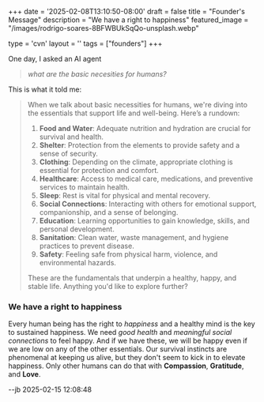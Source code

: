 +++
date = '2025-02-08T13:10:50-08:00'
draft = false
title = "Founder's Message"
description = "We have a right to happiness"
featured_image = "/images/rodrigo-soares-8BFWBUkSqQo-unsplash.webp"

type = 'cvn'
layout = ''
tags = ["founders"]
+++

One day, I asked an AI agent
> *what are the basic necesities for humans?*

This is what it told me:<!--more-->

> When we talk about basic necessities for humans, we're diving into the essentials that support life and well-being. Here’s a rundown:
> 
> 1. **Food and Water**: Adequate nutrition and hydration are crucial for survival and health. 
> 2. **Shelter**: Protection from the elements to provide safety and a sense of security.
> 3. **Clothing**: Depending on the climate, appropriate clothing is essential for protection and comfort.
> 4. **Healthcare**: Access to medical care, medications, and preventive services to maintain health.
> 5. **Sleep**: Rest is vital for physical and mental recovery.
> 6. **Social Connections**: Interacting with others for emotional support, companionship, and a sense of belonging.
> 7. **Education**: Learning opportunities to gain knowledge, skills, and personal development.
> 8. **Sanitation**: Clean water, waste management, and hygiene practices to prevent disease.
> 9. **Safety**: Feeling safe from physical harm, violence, and environmental hazards.
> 
> These are the fundamentals that underpin a healthy, happy, and stable life. Anything you'd like to explore further?

### We have a right to happiness
Every human being has the right to *happiness* and a healthy mind is the key to sustained happiness. We need *good health* and *meaningful social connections* to feel happy. And if we have these, we will be happy even if we are low on any of the other essentials. Our survival instincts are phenomenal at keeping us alive, but they don't seem to kick in to elevate happiness. Only other humans can do that with **Compassion**, **Gratitude**, and **Love**. 

--jb 2025-02-15 12:08:48


